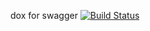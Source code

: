 dox for swagger [![Build Status](https://travis-ci.org/youxiachai/dox-swagger.svg)](https://travis-ci.org/youxiachai/dox-swagger)




